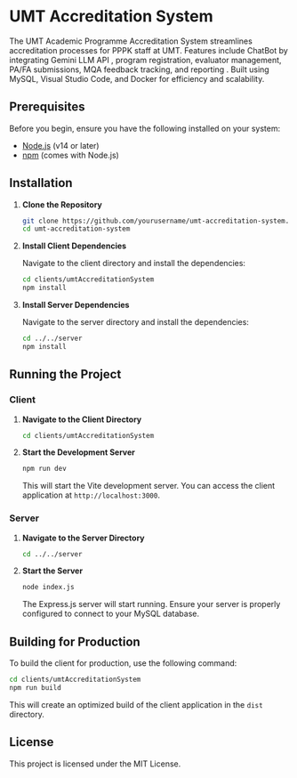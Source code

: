 # UMT Accreditation System
The UMT Academic Programme Accreditation System streamlines accreditation processes for PPPK staff at UMT. Features include ChatBot by integrating Gemini LLM API , program registration, evaluator management, PA/FA submissions, MQA feedback tracking, and reporting . Built using MySQL, Visual Studio Code, and Docker for efficiency and scalability. 

## Prerequisites

Before you begin, ensure you have the following installed on your system:

- [Node.js](https://nodejs.org/) (v14 or later)
- [npm](https://www.npmjs.com/get-npm) (comes with Node.js)

## Installation

1. **Clone the Repository**

   ```bash
   git clone https://github.com/yourusername/umt-accreditation-system.git
   cd umt-accreditation-system
   ```

2. **Install Client Dependencies**

   Navigate to the client directory and install the dependencies:

   ```bash
   cd clients/umtAccreditationSystem
   npm install
   ```

3. **Install Server Dependencies**

   Navigate to the server directory and install the dependencies:

   ```bash
   cd ../../server
   npm install
   ```

## Running the Project

### Client

1. **Navigate to the Client Directory**

   ```bash
   cd clients/umtAccreditationSystem
   ```

2. **Start the Development Server**

   ```bash
   npm run dev
   ```

   This will start the Vite development server. You can access the client application at `http://localhost:3000`.

### Server

1. **Navigate to the Server Directory**

   ```bash
   cd ../../server
   ```

2. **Start the Server**

   ```bash
   node index.js
   ```

   The Express.js server will start running. Ensure your server is properly configured to connect to your MySQL database.

## Building for Production

To build the client for production, use the following command:

```bash
cd clients/umtAccreditationSystem
npm run build
```

This will create an optimized build of the client application in the `dist` directory.

## License

This project is licensed under the MIT License.
